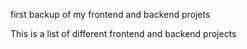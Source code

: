 first backup of my frontend and backend projets
<p> This is a list of different frontend and backend projects </p>
